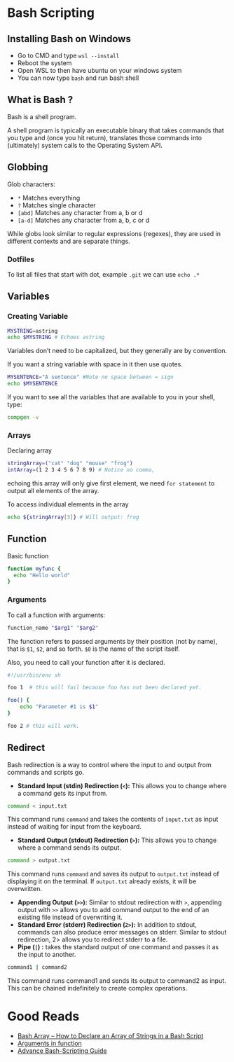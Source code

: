 # Bash Scripting
## Installing Bash on Windows
- Go to CMD and type ```wsl --install```
- Reboot the system
- Open WSL to then have ubuntu on your windows system
- You can now type ```bash``` and run bash shell

## What is Bash ?
Bash is a shell program.

A shell program is typically an executable binary that takes commands that you type and (once you hit return), translates those commands into (ultimately) system calls to the Operating System API.

## Globbing
Glob characters:
- ```*``` Matches everything
- ```?``` Matches single character
- ```[abd]``` Matches any character from a, b or d
- ```[a-d]``` Matches any character from a, b, c or d

While globs look similar to regular expressions (regexes), they are used in different contexts and are separate things.

### Dotfiles
To list all files that start with dot, example ```.git``` we can use ```echo .*```

## Variables
### Creating Variable
```bash
MYSTRING=astring
echo $MYSTRING # Echoes astring
```
Variables don’t need to be capitalized, but they generally are by convention.

If you want a string variable with space in it then use quotes.
```bash
MYSENTENCE="A sentence" #Note no space between = sign
echo $MYSENTENCE
```
If you want to see all the variables that are available to you in your shell, type:
```bash
compgen -v
```
### Arrays
Declaring array
```bash
stringArray=("cat" "dog" "mouse" "frog")
intArray=(1 2 3 4 5 6 7 8 9) # Notice no comma,
```
echoing this array will only give first element, we need ```for statement``` to output all elements of the array.

To access individual elements in the array
```bash
echo ${stringArray[3]} # Will output: frog
```

## Function
Basic function
```bash
function myfunc {
  echo "Hello world"
}
```
### Arguments
To call a function with arguments:
```bash
function_name "$arg1" "$arg2"
```
The function refers to passed arguments by their position (not by name), that is ```$1```, ```$2```, and so forth. ```$0``` is the name of the script itself.

Also, you need to call your function after it is declared.
```bash
#!/usr/bin/env sh

foo 1  # this will fail because foo has not been declared yet.

foo() {
    echo "Parameter #1 is $1"
}

foo 2 # this will work.
```

## Redirect
Bash redirection is a way to control where the input to and output from commands and scripts go.
- **Standard Input (stdin) Redirection (```<```):** This allows you to change where a command gets its input from.
```bash
command < input.txt
```
This command runs ```command``` and takes the contents of ```input.txt``` as input instead of waiting for input from the keyboard.

- **Standard Output (stdout) Redirection (```>```):** This allows you to change where a command sends its output.
```bash
command > output.txt
```
This command runs ```command``` and saves its output to ```output.txt``` instead of displaying it on the terminal. If ```output.txt``` already exists, it will be overwritten.

- **Appending Output (```>>```):** Similar to stdout redirection with ```>```, appending output with ```>>``` allows you to add command output to the end of an existing file instead of overwriting it.
- **Standard Error (stderr) Redirection (```2>```):** In addition to stdout, commands can also produce error messages on stderr. Similar to stdout redirection, 2> allows you to redirect stderr to a file.
- **Pipe (```|```) :** takes the standard output of one command and passes it as the input to another.
```bash
command1 | command2
```
This command runs command1 and sends its output to command2 as input. This can be chained indefinitely to create complex operations.






# Good Reads
- [Bash Array – How to Declare an Array of Strings in a Bash Script](https://www.freecodecamp.org/news/bash-array-how-to-declare-an-array-of-strings-in-a-bash-script/)
- [Arguments in function](https://stackoverflow.com/questions/6212219/passing-parameters-to-a-bash-function)
- [Advance Bash-Scripting Guide](https://tldp.org/LDP/abs/html/complexfunct.html)